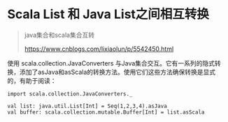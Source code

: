 # Scala List 和 Java List之间相互转换

> java集合和scala集合互转
>
> <https://www.cnblogs.com/lixiaolun/p/5542450.html>
> 


使用 scala.collection.JavaConverters 与Java集合交互。它有一系列的隐式转换，添加了asJava和asScala的转换方法。使用它们这些方法确保转换是显式的，有助于阅读：


    import scala.collection.JavaConverters._
     
    val list: java.util.List[Int] = Seq(1,2,3,4).asJava
    val buffer: scala.collection.mutable.Buffer[Int] = list.asScala